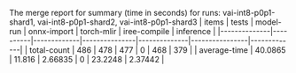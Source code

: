 The merge report for summary (time in seconds) for runs: vai-int8-p0p1-shard1, vai-int8-p0p1-shard2, vai-int8-p0p1-shard3
| items        |    tests |   model-run |   onnx-import |   torch-mlir |   iree-compile |   inference |
|--------------|----------|-------------|---------------|--------------|----------------|-------------|
| total-count  | 486      |     478     |     477       |            0 |       468      |   379       |
| average-time |  40.0865 |      11.816 |       2.66835 |            0 |        23.2248 |     2.37442 |
